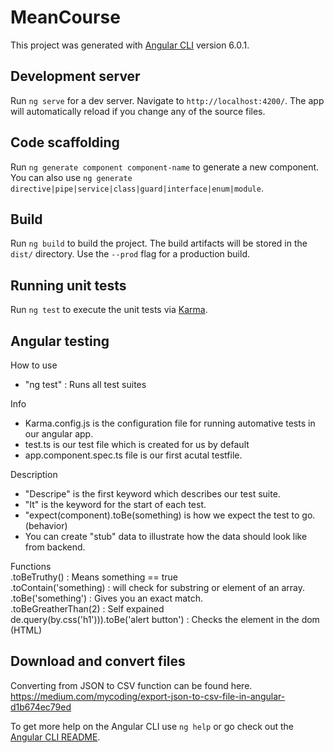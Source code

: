 # MeanCourse

This project was generated with [Angular CLI](https://github.com/angular/angular-cli) version 6.0.1.

## Development server

Run `ng serve` for a dev server. Navigate to `http://localhost:4200/`. The app will automatically reload if you change any of the source files.

## Code scaffolding

Run `ng generate component component-name` to generate a new component. You can also use `ng generate directive|pipe|service|class|guard|interface|enum|module`.

## Build

Run `ng build` to build the project. The build artifacts will be stored in the `dist/` directory. Use the `--prod` flag for a production build.

## Running unit tests

Run `ng test` to execute the unit tests via [Karma](https://karma-runner.github.io).

## Angular testing

How to use
- "ng test" : Runs all test suites

Info
- Karma.config.js is the configuration file for running automative tests in our angular app. 
- test.ts is our test file which is created for us by default 
- app.component.spec.ts file is our first acutal testfile. 
 
Description
- "Descripe" is the first keyword which describes our test suite. 
- "It" is the keyword for the start of each test. 
- "expect(component).toBe(something) is how we expect the test to go. (behavior)
- You can create "stub" data to illustrate how the data should look like from backend.

Functions <br>
.toBeTruthy() : Means something == true <br>
.toContain('something) : will check for substring or element of an array. <br>
.toBe('something') : Gives you an exact match. <br>
.toBeGreatherThan(2) : Self expained <br>
de.query(by.css('h1'))).toBe('alert button') : Checks the element in the dom (HTML)  <br>

## Download and convert files

Converting from JSON to CSV function can be found here.
<br>
https://medium.com/mycoding/export-json-to-csv-file-in-angular-d1b674ec79ed 

To get more help on the Angular CLI use `ng help` or go check out the [Angular CLI README](https://github.com/angular/angular-cli/blob/master/README.md).
